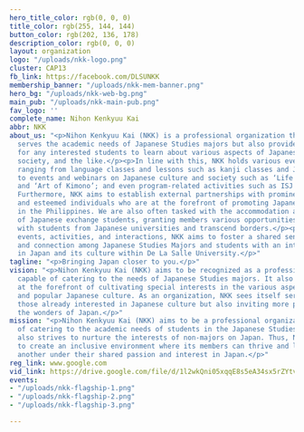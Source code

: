 ```yaml
---
hero_title_color: rgb(0, 0, 0)
title_color: rgb(255, 144, 144)
button_color: rgb(202, 136, 178)
description_color: rgb(0, 0, 0)
layout: organization
logo: "/uploads/nkk-logo.png"
cluster: CAP13
fb_link: https://facebook.com/DLSUNKK
membership_banner: "/uploads/nkk-mem-banner.png"
hero_bg: "/uploads/nkk-web-bg.png"
main_pub: "/uploads/nkk-main-pub.png"
fav_logo: ''
complete_name: Nihon Kenkyuu Kai
abbr: NKK
about_us: "<p>Nihon Kenkyuu Kai (NKK) is a professional organization that not only
  serves the academic needs of Japanese Studies majors but also provides a channel
  for any interested students to learn about various aspects of Japanese culture,
  society, and the like.</p><p>In line with this, NKK holds various events and activities
  ranging from language classes and lessons such as kanji classes and JLPT reviews;
  to events and webinars on Japanese culture and society such as ‘Life in Japan: Arubaito’
  and ‘Art of Kimono’; and even program-related activities such as ISJ orientations.
  Furthermore, NKK aims to establish external partnerships with prominent organizations
  and esteemed individuals who are at the forefront of promoting Japanese culture
  in the Philippines. We are also often tasked with the accommodation and assistance
  of Japanese exchange students, granting members various opportunities to interact
  with students from Japanese universities and transcend borders.</p><p>Through these
  events, activities, and interactions, NKK aims to foster a shared sense of understanding
  and connection among Japanese Studies Majors and students with an interest or passion
  in Japan and its culture within De La Salle University.</p>"
tagline: "<p>Bringing Japan closer to you.</p>"
vision: "<p>Nihon Kenkyuu Kai (NKK) aims to be recognized as a professional organization
  capable of catering to the needs of Japanese Studies majors. It also seeks to stand
  at the forefront of cultivating special interests in the various aspects of traditional
  and popular Japanese culture. As an organization, NKK sees itself serving not only
  those already interested in Japanese culture but also inviting more people to realize
  the wonders of Japan.</p>"
mission: "<p>Nihon Kenkyuu Kai (NKK) aims to be a professional organization capable
  of catering to the academic needs of students in the Japanese Studies Program. It
  also strives to nurture the interests of non-majors on Japan. Thus, NKK strives
  to create an inclusive environment where its members can thrive and learn from one
  another under their shared passion and interest in Japan.</p>"
reg_link: www.google.com
vid_link: https://drive.google.com/file/d/1l2wkQni05xqqE8s5eA34sx5rZYtvZXuP/preview
events:
- "/uploads/nkk-flagship-1.png"
- "/uploads/nkk-flagship-2.png"
- "/uploads/nkk-flagship-3.png"

---
```

